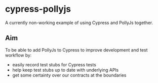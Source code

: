 # cypress-pollyjs

A currently non-working example of using Cypress and PollyJs together.

## Aim
To be able to add PollyJs to Cypress to improve development and test workflow by:

* easily record test stubs for Cypress tests
* help keep test stubs up to date with underlying APIs
* get some certainty over our contracts at the boundaries
